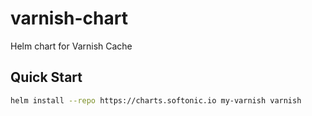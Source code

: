 # varnish-chart

Helm chart for Varnish Cache

## Quick Start

```bash
helm install --repo https://charts.softonic.io my-varnish varnish
```
